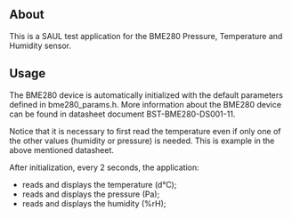 ## About
This is a SAUL test application for the BME280 Pressure, Temperature and
Humidity sensor.

## Usage
The BME280 device is automatically initialized with the default parameters
defined in bme280_params.h. More information about the BME280 device can be
found in datasheet document BST-BME280-DS001-11.

Notice that it is necessary to first read the temperature even if only one
of the other values (humidity or pressure) is needed. This is example in
the above mentioned datasheet.

After initialization, every 2 seconds, the application:
* reads and displays the temperature (d°C);
* reads and displays the pressure (Pa);
* reads and displays the humidity (%rH);
